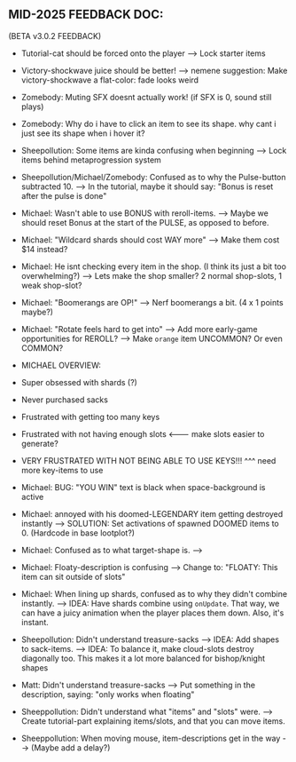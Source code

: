 

## MID-2025 FEEDBACK DOC:
(BETA v3.0.2 FEEDBACK)


- Tutorial-cat should be forced onto the player
--> Lock starter items



- Victory-shockwave juice should be better!
--> nemene suggestion: Make victory-shockwave a flat-color: fade looks weird


- Zomebody: Muting SFX doesnt actually work! (if SFX is 0, sound still plays)


- Zomebody: Why do i have to click an item to see its shape. why cant i just see its shape when i hover it?



- Sheepollution: Some items are kinda confusing when beginning
--> Lock items behind metaprogression system


- Sheepollution/Michael/Zomebody: 
Confused as to why the Pulse-button subtracted 10.
--> In the tutorial, maybe it should say: 
"Bonus is reset after the pulse is done"


- Michael: Wasn't able to use BONUS with reroll-items.
--> Maybe we should reset Bonus at the start of the PULSE, as opposed to before.


- Michael: "Wildcard shards should cost WAY more"
--> Make them cost $14 instead?


- Michael: He isnt checking every item in the shop.
(I think its just a bit too overwhelming?)
--> Lets make the shop smaller? 2 normal shop-slots, 1 weak shop-slot?


- Michael: "Boomerangs are OP!"
--> Nerf boomerangs a bit. (4 x 1 points maybe?)


- Michael: "Rotate feels hard to get into"
--> Add more early-game opportunities for REROLL?
--> Make `orange` item UNCOMMON? Or even COMMON?



- MICHAEL OVERVIEW: 
- Super obsessed with shards (?)
- Never purchased sacks
- Frustrated with getting too many keys
- Frustrated with not having enough slots <--- make slots easier to generate?
- VERY FRUSTRATED WITH NOT BEING ABLE TO USE KEYS!!!
^^^ need more key-items to use


- Michael: BUG:
"YOU WIN" text is black when space-background is active


- Michael: annoyed with his doomed-LEGENDARY item getting destroyed instantly
--> SOLUTION: Set activations of spawned DOOMED items to 0.
(Hardcode in base lootplot?)


- Michael: 
Confused as to what target-shape is.
--> 

- Michael: Floaty-description is confusing
--> Change to: "FLOATY: This item can sit outside of slots"


- Michael: When lining up shards, confused as to why they didn't combine instantly.
--> IDEA: Have shards combine using `onUpdate`. That way, we can have a juicy animation when the player places them down. Also, it's instant.


- Sheepollution: Didn't understand treasure-sacks
--> IDEA: Add shapes to sack-items.
--> IDEA: To balance it, make cloud-slots destroy diagonally too. This makes it a lot more balanced for bishop/knight shapes

- Matt: Didn't understand treasure-sacks
--> Put something in the description, saying: "only works when floating"


- Sheeppollution: Didn't understand what "items" and "slots" were.
--> Create tutorial-part explaining items/slots, and that you can move items.


- Sheeppollution: When moving mouse, item-descriptions get in the way
--> (Maybe add a delay?)


